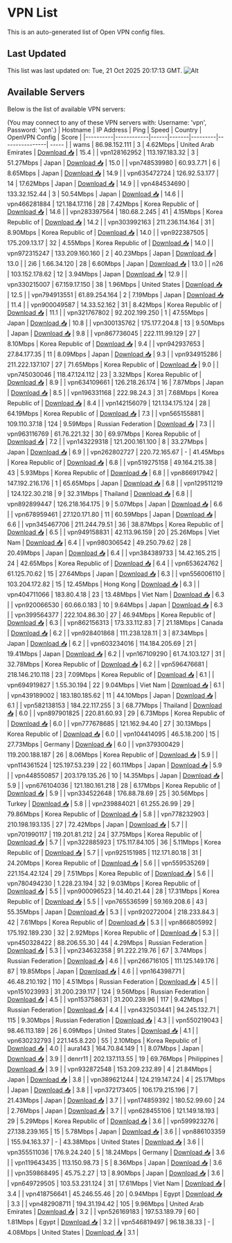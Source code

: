 # VPN List

This is an auto-generated list of Open VPN config files.

## Last Updated

This list was last updated on: Tue, 21 Oct 2025 20:17:13 GMT.
![Alt](https://repobeats.axiom.co/api/embed/186b98318ef1479477931607c1ad7d823f12451f.svg "Repobeats analytics image")

## Available Servers

Below is the list of available VPN servers:

(You may connect to any of these VPN servers with: Username: 'vpn', Password: 'vpn'.)
| Hostname | IP Address | Ping | Speed | Country | OpenVPN Config | Score |
|----------|------------|------|-------|---------|----------------| ----- |
| wams | 86.98.152.111 | 3 | 4.62Mbps | United Arab Emirates | [Download 📥](./configs/server_0_AE.ovpn) | 15.4 |
| vpn128162952 | 113.197.183.32 | 3 | 51.27Mbps | Japan | [Download 📥](./configs/server_1_JP.ovpn) | 15.0 |
| vpn748539980 | 60.93.7.71 | 6 | 8.65Mbps | Japan | [Download 📥](./configs/server_2_JP.ovpn) | 14.9 |
| vpn635472724 | 126.92.53.177 | 14 | 17.62Mbps | Japan | [Download 📥](./configs/server_3_JP.ovpn) | 14.9 |
| vpn484534690 | 133.32.152.44 | 3 | 50.54Mbps | Japan | [Download 📥](./configs/server_4_JP.ovpn) | 14.6 |
| vpn466281884 | 121.184.17.116 | 28 | 7.42Mbps | Korea Republic of | [Download 📥](./configs/server_5_KR.ovpn) | 14.6 |
| vpn283397564 | 180.68.2.245 | 41 | 4.15Mbps | Korea Republic of | [Download 📥](./configs/server_6_KR.ovpn) | 14.2 |
| vpn303992163 | 211.236.114.164 | 31 | 8.90Mbps | Korea Republic of | [Download 📥](./configs/server_7_KR.ovpn) | 14.0 |
| vpn922387505 | 175.209.13.17 | 32 | 4.55Mbps | Korea Republic of | [Download 📥](./configs/server_8_KR.ovpn) | 14.0 |
| vpn972315247 | 133.209.160.160 | 2 | 40.23Mbps | Japan | [Download 📥](./configs/server_9_JP.ovpn) | 13.0 |
| 2i6 | 1.66.34.120 | 28 | 6.60Mbps | Japan | [Download 📥](./configs/server_10_JP.ovpn) | 13.0 |
| n26 | 103.152.178.62 | 12 | 3.94Mbps | Japan | [Download 📥](./configs/server_11_JP.ovpn) | 12.9 |
| vpn330215007 | 67.159.17.150 | 38 | 1.96Mbps | United States | [Download 📥](./configs/server_12_US.ovpn) | 12.5 |
| vpn794913551 | 61.89.254.164 | 2 | 7.19Mbps | Japan | [Download 📥](./configs/server_13_JP.ovpn) | 11.4 |
| vpn900049587 | 14.33.52.162 | 31 | 8.42Mbps | Korea Republic of | [Download 📥](./configs/server_14_KR.ovpn) | 11.1 |
| vpn321767802 | 92.202.199.250 | 1 | 47.55Mbps | Japan | [Download 📥](./configs/server_15_JP.ovpn) | 10.8 |
| vpn300135762 | 175.177.204.8 | 13 | 9.50Mbps | Japan | [Download 📥](./configs/server_16_JP.ovpn) | 9.8 |
| vpn867736045 | 222.111.99.129 | 27 | 8.10Mbps | Korea Republic of | [Download 📥](./configs/server_17_KR.ovpn) | 9.4 |
| vpn942937653 | 27.84.177.35 | 11 | 8.09Mbps | Japan | [Download 📥](./configs/server_18_JP.ovpn) | 9.3 |
| vpn934915286 | 211.222.137.107 | 27 | 71.65Mbps | Korea Republic of | [Download 📥](./configs/server_19_KR.ovpn) | 9.0 |
| vpn745030046 | 118.47.124.112 | 23 | 3.32Mbps | Korea Republic of | [Download 📥](./configs/server_20_KR.ovpn) | 8.9 |
| vpn634109661 | 126.218.26.174 | 16 | 7.87Mbps | Japan | [Download 📥](./configs/server_21_JP.ovpn) | 8.5 |
| vpn196331168 | 222.98.24.3 | 31 | 7.68Mbps | Korea Republic of | [Download 📥](./configs/server_22_KR.ovpn) | 8.4 |
| vpn142156079 | 121.134.175.124 | 28 | 64.19Mbps | Korea Republic of | [Download 📥](./configs/server_23_KR.ovpn) | 7.3 |
| vpn565155881 | 109.110.37.18 | 124 | 9.59Mbps | Russian Federation | [Download 📥](./configs/server_24_RU.ovpn) | 7.3 |
| vpn963116769 | 61.76.221.32 | 30 | 69.97Mbps | Korea Republic of | [Download 📥](./configs/server_25_KR.ovpn) | 7.2 |
| vpn143229318 | 121.200.161.100 | 8 | 33.27Mbps | Japan | [Download 📥](./configs/server_26_JP.ovpn) | 6.9 |
| vpn262802727 | 220.72.165.67 | - | 41.45Mbps | Korea Republic of | [Download 📥](./configs/server_27_KR.ovpn) | 6.8 |
| vpn519275158 | 49.164.215.38 | 43 | 5.93Mbps | Korea Republic of | [Download 📥](./configs/server_28_KR.ovpn) | 6.8 |
| vpn866917942 | 147.192.216.176 | 1 | 65.65Mbps | Japan | [Download 📥](./configs/server_29_JP.ovpn) | 6.8 |
| vpn129511219 | 124.122.30.218 | 9 | 32.31Mbps | Thailand | [Download 📥](./configs/server_30_TH.ovpn) | 6.8 |
| vpn892899447 | 126.218.164.175 | 9 | 5.07Mbps | Japan | [Download 📥](./configs/server_31_JP.ovpn) | 6.6 |
| vpn678959461 | 27.120.171.80 | 11 | 60.59Mbps | Japan | [Download 📥](./configs/server_32_JP.ovpn) | 6.6 |
| vpn345467706 | 211.244.79.51 | 36 | 38.87Mbps | Korea Republic of | [Download 📥](./configs/server_33_KR.ovpn) | 6.5 |
| vpn949158831 | 42.113.96.159 | 20 | 25.26Mbps | Viet Nam | [Download 📥](./configs/server_34_VN.ovpn) | 6.4 |
| vpn980306542 | 49.250.79.62 | 28 | 20.49Mbps | Japan | [Download 📥](./configs/server_35_JP.ovpn) | 6.4 |
| vpn384389733 | 14.42.165.215 | 24 | 42.65Mbps | Korea Republic of | [Download 📥](./configs/server_36_KR.ovpn) | 6.4 |
| vpn653624762 | 61.125.70.62 | 15 | 27.64Mbps | Japan | [Download 📥](./configs/server_37_JP.ovpn) | 6.3 |
| vpn556006110 | 103.204.172.82 | 15 | 12.45Mbps | Hong Kong | [Download 📥](./configs/server_38_HK.ovpn) | 6.3 |
| vpn404711066 | 183.80.4.18 | 23 | 13.48Mbps | Viet Nam | [Download 📥](./configs/server_39_VN.ovpn) | 6.3 |
| vpn920066530 | 60.66.0.183 | 10 | 9.64Mbps | Japan | [Download 📥](./configs/server_40_JP.ovpn) | 6.3 |
| vpn399564377 | 222.104.86.30 | 27 | 46.94Mbps | Korea Republic of | [Download 📥](./configs/server_41_KR.ovpn) | 6.3 |
| vpn862156313 | 173.33.112.83 | 7 | 21.18Mbps | Canada | [Download 📥](./configs/server_42_CA.ovpn) | 6.2 |
| vpn928401868 | 111.238.128.11 | 3 | 87.34Mbps | Japan | [Download 📥](./configs/server_43_JP.ovpn) | 6.2 |
| vpn603234016 | 114.184.205.69 | 21 | 19.41Mbps | Japan | [Download 📥](./configs/server_44_JP.ovpn) | 6.2 |
| vpn167109290 | 61.74.103.127 | 31 | 32.78Mbps | Korea Republic of | [Download 📥](./configs/server_45_KR.ovpn) | 6.2 |
| vpn596476681 | 218.146.210.118 | 23 | 7.09Mbps | Korea Republic of | [Download 📥](./configs/server_46_KR.ovpn) | 6.1 |
| vpn694919827 | 1.55.30.194 | 22 | 9.04Mbps | Viet Nam | [Download 📥](./configs/server_47_VN.ovpn) | 6.1 |
| vpn439189002 | 183.180.185.62 | 11 | 44.10Mbps | Japan | [Download 📥](./configs/server_48_JP.ovpn) | 6.1 |
| vpn582138153 | 184.22.117.255 | 3 | 68.77Mbps | Thailand | [Download 📥](./configs/server_49_TH.ovpn) | 6.0 |
| vpn897901825 | 220.81.60.93 | 29 | 6.73Mbps | Korea Republic of | [Download 📥](./configs/server_50_KR.ovpn) | 6.0 |
| vpn777678685 | 121.162.94.40 | 27 | 30.13Mbps | Korea Republic of | [Download 📥](./configs/server_51_KR.ovpn) | 6.0 |
| vpn104414095 | 46.5.18.200 | 15 | 27.73Mbps | Germany | [Download 📥](./configs/server_52_DE.ovpn) | 6.0 |
| vpn379300429 | 119.200.188.187 | 26 | 8.06Mbps | Korea Republic of | [Download 📥](./configs/server_53_KR.ovpn) | 5.9 |
| vpn114361524 | 125.197.53.239 | 22 | 60.11Mbps | Japan | [Download 📥](./configs/server_54_JP.ovpn) | 5.9 |
| vpn448550857 | 203.179.135.26 | 10 | 14.35Mbps | Japan | [Download 📥](./configs/server_55_JP.ovpn) | 5.9 |
| vpn676104036 | 121.180.161.218 | 28 | 6.17Mbps | Korea Republic of | [Download 📥](./configs/server_56_KR.ovpn) | 5.9 |
| vpn334522648 | 176.88.78.69 | 25 | 30.56Mbps | Turkey | [Download 📥](./configs/server_57_TR.ovpn) | 5.8 |
| vpn239884021 | 61.255.26.99 | 29 | 79.86Mbps | Korea Republic of | [Download 📥](./configs/server_58_KR.ovpn) | 5.8 |
| vpn778232903 | 210.198.193.135 | 27 | 72.42Mbps | Japan | [Download 📥](./configs/server_59_JP.ovpn) | 5.7 |
| vpn701990117 | 119.201.81.212 | 24 | 37.75Mbps | Korea Republic of | [Download 📥](./configs/server_60_KR.ovpn) | 5.7 |
| vpn322885923 | 175.117.84.105 | 36 | 5.11Mbps | Korea Republic of | [Download 📥](./configs/server_61_KR.ovpn) | 5.7 |
| vpn925151985 | 112.171.80.18 | 31 | 24.20Mbps | Korea Republic of | [Download 📥](./configs/server_62_KR.ovpn) | 5.6 |
| vpn559535269 | 221.154.42.124 | 29 | 7.51Mbps | Korea Republic of | [Download 📥](./configs/server_63_KR.ovpn) | 5.6 |
| vpn780494230 | 1.228.23.194 | 32 | 9.03Mbps | Korea Republic of | [Download 📥](./configs/server_64_KR.ovpn) | 5.5 |
| vpn900096523 | 14.40.21.44 | 28 | 17.31Mbps | Korea Republic of | [Download 📥](./configs/server_65_KR.ovpn) | 5.5 |
| vpn765536599 | 59.169.208.6 | 43 | 55.35Mbps | Japan | [Download 📥](./configs/server_66_JP.ovpn) | 5.3 |
| vpn920272004 | 218.233.84.3 | 42 | 7.61Mbps | Korea Republic of | [Download 📥](./configs/server_67_KR.ovpn) | 5.3 |
| vpn866805992 | 175.192.189.230 | 32 | 2.92Mbps | Korea Republic of | [Download 📥](./configs/server_68_KR.ovpn) | 5.3 |
| vpn450328422 | 88.206.55.30 | 44 | 4.29Mbps | Russian Federation | [Download 📥](./configs/server_69_RU.ovpn) | 5.3 |
| vpn234632358 | 91.222.219.76 | 67 | 3.74Mbps | Russian Federation | [Download 📥](./configs/server_70_RU.ovpn) | 4.6 |
| vpn266716105 | 111.125.149.176 | 87 | 19.85Mbps | Japan | [Download 📥](./configs/server_71_JP.ovpn) | 4.6 |
| vpn164398771 | 46.48.210.192 | 110 | 4.51Mbps | Russian Federation | [Download 📥](./configs/server_72_RU.ovpn) | 4.5 |
| vpn151023993 | 31.200.239.117 | 124 | 9.56Mbps | Russian Federation | [Download 📥](./configs/server_73_RU.ovpn) | 4.5 |
| vpn153758631 | 31.200.239.96 | 117 | 9.42Mbps | Russian Federation | [Download 📥](./configs/server_74_RU.ovpn) | 4.4 |
| vpn432503441 | 94.245.132.71 | 115 | 9.30Mbps | Russian Federation | [Download 📥](./configs/server_75_RU.ovpn) | 4.3 |
| vpn550219043 | 98.46.113.189 | 26 | 6.09Mbps | United States | [Download 📥](./configs/server_76_US.ovpn) | 4.1 |
| vpn630232793 | 221.145.8.220 | 55 | 2.10Mbps | Korea Republic of | [Download 📥](./configs/server_77_KR.ovpn) | 4.0 |
| aura143 | 164.70.84.149 | 1 | 8.07Mbps | Japan | [Download 📥](./configs/server_78_JP.ovpn) | 3.9 |
| denrr11 | 202.137.113.55 | 19 | 69.76Mbps | Philippines | [Download 📥](./configs/server_79_PH.ovpn) | 3.9 |
| vpn932872548 | 153.209.232.89 | 4 | 21.84Mbps | Japan | [Download 📥](./configs/server_80_JP.ovpn) | 3.8 |
| vpn389621244 | 124.219.147.24 | 4 | 25.17Mbps | Japan | [Download 📥](./configs/server_81_JP.ovpn) | 3.8 |
| vpn372173405 | 106.179.215.196 | 7 | 21.43Mbps | Japan | [Download 📥](./configs/server_82_JP.ovpn) | 3.7 |
| vpn174859392 | 180.52.99.60 | 24 | 2.76Mbps | Japan | [Download 📥](./configs/server_83_JP.ovpn) | 3.7 |
| vpn628455106 | 121.149.18.193 | 29 | 5.29Mbps | Korea Republic of | [Download 📥](./configs/server_84_KR.ovpn) | 3.6 |
| vpn599923276 | 27.138.239.165 | 15 | 5.78Mbps | Japan | [Download 📥](./configs/server_85_JP.ovpn) | 3.6 |
| vpn886103359 | 155.94.163.37 | - | 43.38Mbps | United States | [Download 📥](./configs/server_86_US.ovpn) | 3.6 |
| vpn355511036 | 176.9.24.240 | 5 | 18.24Mbps | Germany | [Download 📥](./configs/server_87_DE.ovpn) | 3.6 |
| vpn119643435 | 113.150.98.73 | 5 | 8.36Mbps | Japan | [Download 📥](./configs/server_88_JP.ovpn) | 3.6 |
| vpn359868495 | 45.75.2.27 | 13 | 8.90Mbps | Japan | [Download 📥](./configs/server_89_JP.ovpn) | 3.6 |
| vpn649729505 | 103.53.231.124 | 31 | 17.61Mbps | Viet Nam | [Download 📥](./configs/server_90_VN.ovpn) | 3.4 |
| vpn418756641 | 45.246.55.46 | 20 | 0.94Mbps | Egypt | [Download 📥](./configs/server_91_EG.ovpn) | 3.3 |
| vpn482908711 | 194.31.194.42 | 105 | 9.96Mbps | United Arab Emirates | [Download 📥](./configs/server_92_AE.ovpn) | 3.2 |
| vpn526169183 | 197.53.189.79 | 60 | 1.81Mbps | Egypt | [Download 📥](./configs/server_93_EG.ovpn) | 3.2 |
| vpn546819497 | 96.18.38.33 | - | 4.08Mbps | United States | [Download 📥](./configs/server_94_US.ovpn) | 3.1 |
